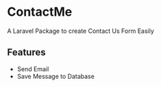# ContactMe

A Laravel Package to create Contact Us Form Easily

## Features
- Send Email
- Save Message to Database

